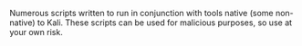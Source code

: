 Numerous scripts written to run in conjunction with tools native (some non-native) to Kali.
These scripts can be used for malicious purposes, so use at your own risk.
